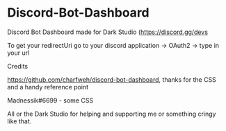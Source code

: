 # Discord-Bot-Dashboard
Discord Bot Dashboard made for Dark Studio (https://discord.gg/devs

To get your redirectUri go to your discord application -> OAuth2 -> type in your url

Credits

https://github.com/charfweh/discord-bot-dashboard, thanks for the CSS and a handy reference point

Madnessik#6699 - some CSS

All or the Dark Studio for helping and supporting me or something cringy like that.
